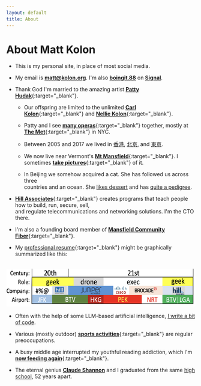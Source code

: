 ```yaml
---
layout: default
title: About
---
```


# About Matt Kolon


- This is my personal site, in place of most social media. 

- My email is [**matt@kolon.org**](mailto:matt@kolon.org). I'm also [**boingit.88**](https://signal.me/#eu/0mnzJONCOTGpVnbYwZp3Q4Pesw5uaf-yKadA9FenBbIs76iw4CdI0qzSCuQdIvke) on [**Signal**](https://signal.org/).

- Thank God I'm married to the amazing artist [**Patty Hudak**](https://www.pattyhudak.com/){:target="_blank"}. 

    - Our offspring are limited to the unlimited [**Carl Kolon**](https://carlkolon.com){:target="_blank"} and [**Nellie Kolon**](https://nelliekolon.com/){:target="_blank"}.

    - Patty and I see [**many operas**](https://photos.app.goo.gl/oTQZExHTHNWzuFFu7){:target="_blank"} together, mostly at [**The Met**](https://www.metopera.org/){:target="_blank"} in NYC.
    
    - Between 2005 and 2017 we lived in [香港](https://en.wikipedia.org/wiki/Hong_Kong "Hong Kong"), [北京](https://en.wikipedia.org/wiki/Beijing "Beijing"), and [東京](https://en.wikipedia.org/wiki/Tokyo "Tokyo").

    - We now live near Vermont's [**Mt Mansfield**](https://en.wikipedia.org/wiki/Mount_Mansfield){:target="_blank"}. I sometimes [**take pictures**](https://photos.app.goo.gl/5XAN8cZtD3x7Abu79){:target="_blank"} of it.
    
    - In Beijing we somehow acquired a cat. She has followed us across three<br>countries and an ocean. She [likes dessert](/assets/kiki.mov) and has [quite a pedigree](/assets/kiki.png).
  
- [**Hill Associates**](https://www.hillvt.com/){:target="_blank"} creates programs that teach people how to build, run, secure, sell,<br>and regulate telecommunications and networking solutions. I'm the CTO there.

- I'm also a founding board member of [**Mansfield Community Fiber**](https://www.mcfibervt.com/){:target="_blank"}.

- My [professional resume](https://www.linkedin.com/in/mkolon/){:target="_blank"} might be graphically summarized like this:<br><br>
<img src="/assets/paths.png" alt="Paths" height="100" width="610"> 

- Often with the help of some LLM-based artificial intelligence, [I write a bit of code](https://github.com/mkolon).

- Various (mostly outdoor) [**sports activities**](https://www.strava.com/athletes/25264732){:target="_blank"} are regular preoccupations. 

- A busy middle age interrupted my youthful reading addiction, which I'm [**now feeding again**](https://bit.ly/3Zstavx){:target="_blank"}. 

- The eternal genius [**Claude Shannon**](https://en.wikipedia.org/wiki/Claude_Shannon) and I graduated from the same [high school](https://ghs.gaylordschools.com/), 52 years apart. 



